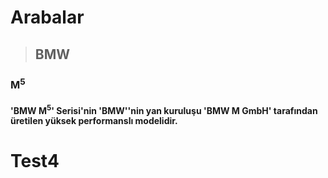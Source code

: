 # **Arabalar**
> ## **BMW**
### M<sup>5</sup>
#### 'BMW M<sup>5</sup>' Serisi'nin 'BMW''nin yan kuruluşu 'BMW M GmbH' tarafından üretilen yüksek performanslı modelidir. 
# Test4